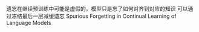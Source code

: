 遗忘在继续预训练中可能是虚假的，模型只是忘了如何对齐到对应的知识
可以通过冻结最后一层减缓遗忘
Spurious Forgetting in Continual Learning of Language Models
